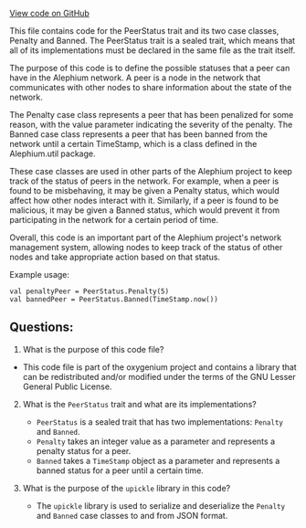 [View code on GitHub](https://github.com/oxygenium/oxygenium/api/src/main/scala/org/oxygenium/api/model/PeerStatus.scala)

This file contains code for the PeerStatus trait and its two case classes, Penalty and Banned. The PeerStatus trait is a sealed trait, which means that all of its implementations must be declared in the same file as the trait itself. 

The purpose of this code is to define the possible statuses that a peer can have in the Alephium network. A peer is a node in the network that communicates with other nodes to share information about the state of the network. 

The Penalty case class represents a peer that has been penalized for some reason, with the value parameter indicating the severity of the penalty. The Banned case class represents a peer that has been banned from the network until a certain TimeStamp, which is a class defined in the Alephium.util package. 

These case classes are used in other parts of the Alephium project to keep track of the status of peers in the network. For example, when a peer is found to be misbehaving, it may be given a Penalty status, which would affect how other nodes interact with it. Similarly, if a peer is found to be malicious, it may be given a Banned status, which would prevent it from participating in the network for a certain period of time. 

Overall, this code is an important part of the Alephium project's network management system, allowing nodes to keep track of the status of other nodes and take appropriate action based on that status. 

Example usage:

```
val penaltyPeer = PeerStatus.Penalty(5)
val bannedPeer = PeerStatus.Banned(TimeStamp.now())
```
## Questions: 
 1. What is the purpose of this code file?
   - This code file is part of the oxygenium project and contains a library that can be redistributed and/or modified under the terms of the GNU Lesser General Public License.

2. What is the `PeerStatus` trait and what are its implementations?
   - `PeerStatus` is a sealed trait that has two implementations: `Penalty` and `Banned`.
   - `Penalty` takes an integer value as a parameter and represents a penalty status for a peer.
   - `Banned` takes a `TimeStamp` object as a parameter and represents a banned status for a peer until a certain time.

3. What is the purpose of the `upickle` library in this code?
   - The `upickle` library is used to serialize and deserialize the `Penalty` and `Banned` case classes to and from JSON format.